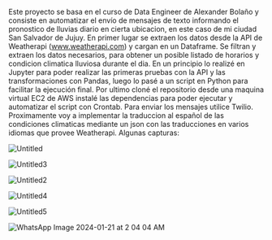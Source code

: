 Este proyecto se basa en el curso de Data Engineer de Alexander Bolaño y consiste en automatizar el envío de mensajes de texto informando el pronostico de lluvias diario en cierta ubicacion, en este caso de mi ciudad San Salvador de Jujuy. En primer lugar se extraen los datos desde la API de Weatherapi (www.weatherapi.com) y cargan en un Dataframe. Se filtran y extraen los datos necesarios, para obtener un posible listado de horarios y condicion climatica lluviosa durante el dia. En un principio lo realizé en Jupyter para poder realizar las primeras pruebas con la API y las transformaciones con Pandas, luego lo pasé a un script en Python para facilitar la ejecución final. Por ultimo cloné el repositorio desde una maquina virtual EC2 de AWS instalé las dependencias para poder ejecutar y automatizar el script con Crontab. Para enviar los mensajes utilice Twilio.
Proximamente voy a implementar la traduccion al español de las condiciones climaticas mediante un json con las traducciones en varios idiomas que provee Weatherapi.
Algunas capturas:

![Untitled](https://github.com/pgb287/twilio-rain-forecast/assets/44307296/fac542fe-569d-493e-95a7-6d8e246307cb)

![Untitled3](https://github.com/pgb287/twilio-rain-forecast/assets/44307296/a54e7388-725f-44c6-bf01-868449f0a9a3)

![Untitled2](https://github.com/pgb287/twilio-rain-forecast/assets/44307296/d53965a1-b1c5-4c25-8970-60f46fb00bde)

![Untitled4](https://github.com/pgb287/twilio-rain-forecast/assets/44307296/992f0a3e-e9d2-48a4-954c-eddc3afd6aad)

![Untitled5](https://github.com/pgb287/twilio-rain-forecast/assets/44307296/79c10175-d089-49c8-96de-d1bc8360611c)

![WhatsApp Image 2024-01-21 at 2 04 04 AM](https://github.com/pgb287/twilio-rain-forecast/assets/44307296/42ccbab2-e33b-4cf3-99c5-101669a1fdc8)
